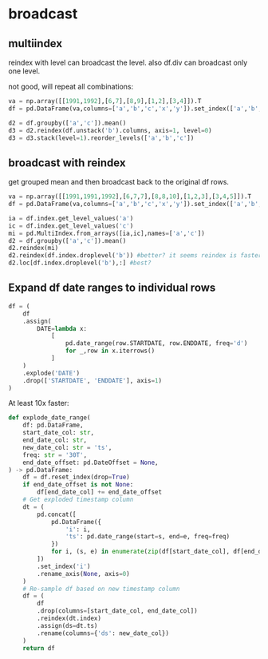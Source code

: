 # broadcast

## multiindex
reindex with level can broadcast the level. also df.div can broadcast only one level.

not good, will repeat all combinations:
```py
va = np.array([[1991,1992],[6,7],[8,9],[1,2],[3,4]]).T
df = pd.DataFrame(va,columns=['a','b','c','x','y']).set_index(['a','b','c'])

d2 = df.groupby(['a','c']).mean()
d3 = d2.reindex(df.unstack('b').columns, axis=1, level=0)
d3 = d3.stack(level=1).reorder_levels(['a','b','c'])
```

## broadcast with reindex
get grouped mean and then broadcast back to the original df rows.
```py
va = np.array([[1991,1991,1992],[6,7,7],[8,8,10],[1,2,3],[3,4,5]]).T
df = pd.DataFrame(va,columns=['a','b','c','x','y']).set_index(['a','b','c'])

ia = df.index.get_level_values('a')
ic = df.index.get_level_values('c')
mi = pd.MultiIndex.from_arrays([ia,ic],names=['a','c'])
d2 = df.groupby(['a','c']).mean()
d2.reindex(mi)
d2.reindex(df.index.droplevel('b')) #better? it seems reindex is faster than loc for single index
d2.loc[df.index.droplevel('b'),:] #best?
```

## Expand df date ranges to individual rows
```py
df = (
    df
    .assign(
        DATE=lambda x:
            [
                pd.date_range(row.STARTDATE, row.ENDDATE, freq='d')
                for _,row in x.iterrows()
            ]
    )
    .explode('DATE')
    .drop(['STARTDATE', 'ENDDATE'], axis=1)
)
```

At least 10x faster:
```py
def explode_date_range(
    df: pd.DataFrame,
    start_date_col: str,
    end_date_col: str,
    new_date_col: str = 'ts',
    freq: str = '30T',
    end_date_offset: pd.DateOffset = None,
) -> pd.DataFrame:
    df = df.reset_index(drop=True)
    if end_date_offset is not None:
        df[end_date_col] += end_date_offset
    # Get exploded timestamp column
    dt = (
        pd.concat([
            pd.DataFrame({
                'i': i,
                'ts': pd.date_range(start=s, end=e, freq=freq)
            })
            for i, (s, e) in enumerate(zip(df[start_date_col], df[end_date_col]))
        ])
        .set_index('i')
        .rename_axis(None, axis=0)
    )
    # Re-sample df based on new timestamp column
    df = (
        df
        .drop(columns=[start_date_col, end_date_col])
        .reindex(dt.index)
        .assign(ds=dt.ts)
        .rename(columns={'ds': new_date_col})
    )
    return df
```
